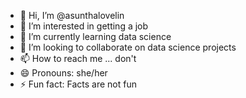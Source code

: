 - 👋 Hi, I’m @asunthalovelin
- 👀 I’m interested in getting a job
- 🌱 I’m currently learning data science
- 💞️ I’m looking to collaborate on data science projects
- 📫 How to reach me ... don't
- 😄 Pronouns: she/her
- ⚡ Fun fact: Facts are not fun

<!---
asunthalovelin/asunthalovelin is a ✨ special ✨ repository because its `README.md` (this file) appears on your GitHub profile.
You can click the Preview link to take a look at your changes.
--->
